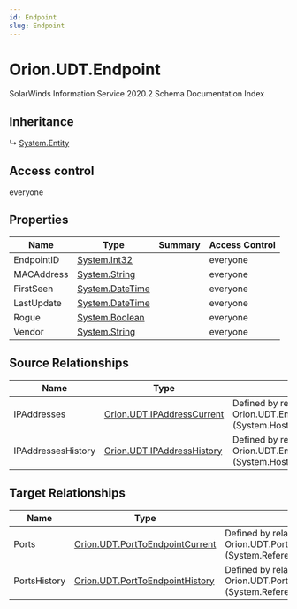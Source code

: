 ```yaml
---
id: Endpoint
slug: Endpoint
---
```


# Orion.UDT.Endpoint

SolarWinds Information Service 2020.2 Schema Documentation Index

## Inheritance

↳ [System.Entity](./../System/Entity)

## Access control

everyone

## Properties

| Name | Type | Summary | Access Control |
| ------ | ------ | ------ | ------ |
| EndpointID | [System.Int32](https://docs.microsoft.com/en-us/dotnet/api/system.int32) |  | everyone |
| MACAddress | [System.String](https://docs.microsoft.com/en-us/dotnet/api/system.string) |  | everyone |
| FirstSeen | [System.DateTime](https://docs.microsoft.com/en-us/dotnet/api/system.datetime) |  | everyone |
| LastUpdate | [System.DateTime](https://docs.microsoft.com/en-us/dotnet/api/system.datetime) |  | everyone |
| Rogue | [System.Boolean](https://docs.microsoft.com/en-us/dotnet/api/system.boolean) |  | everyone |
| Vendor | [System.String](https://docs.microsoft.com/en-us/dotnet/api/system.string) |  | everyone |

## Source Relationships

| Name | Type | Notes |
| ------ | ------ | ------ |
| IPAddresses | [Orion.UDT.IPAddressCurrent](./../Orion.UDT/IPAddressCurrent) | Defined by relationship Orion.UDT.EndpointHostsIPAddress (System.Hosting) |
| IPAddressesHistory | [Orion.UDT.IPAddressHistory](./../Orion.UDT/IPAddressHistory) | Defined by relationship Orion.UDT.EndpointHostsIPAddressHistory (System.Hosting) |

## Target Relationships

| Name | Type | Notes |
| ------ | ------ | ------ |
| Ports | [Orion.UDT.PortToEndpointCurrent](./../Orion.UDT/PortToEndpointCurrent) | Defined by relationship Orion.UDT.PortToEndpointReferencesEndpoint (System.Reference) |
| PortsHistory | [Orion.UDT.PortToEndpointHistory](./../Orion.UDT/PortToEndpointHistory) | Defined by relationship Orion.UDT.PortToEndpointHistoryReferencesEndpoint (System.Reference) |


